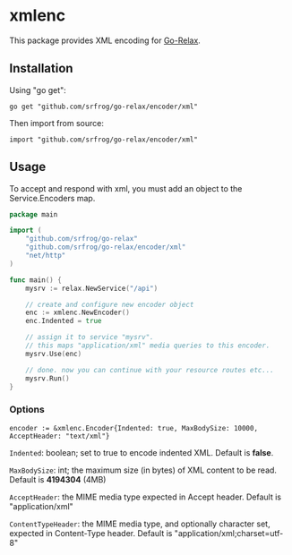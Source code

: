 # xmlenc

This package provides XML encoding for [Go-Relax](https://github.com/srfrog/go-relax).

## Installation

Using "go get":

	go get "github.com/srfrog/go-relax/encoder/xml"

Then import from source:

	import "github.com/srfrog/go-relax/encoder/xml"

## Usage

To accept and respond with xml, you must add an object to the Service.Encoders map.

```go
package main

import (
	"github.com/srfrog/go-relax"
	"github.com/srfrog/go-relax/encoder/xml"
	"net/http"
)

func main() {
	mysrv := relax.NewService("/api")

	// create and configure new encoder object
	enc := xmlenc.NewEncoder()
	enc.Indented = true

	// assign it to service "mysrv".
	// this maps "application/xml" media queries to this encoder.
	mysrv.Use(enc)

	// done. now you can continue with your resource routes etc...
	mysrv.Run()
}
```

### Options

	encoder := &xmlenc.Encoder{Indented: true, MaxBodySize: 10000, AcceptHeader: "text/xml"}

``Indented``: boolean; set to true to encode indented XML. Default is **false**.

``MaxBodySize``: int; the maximum size (in bytes) of XML content to be read. Default is **4194304** (4MB)

``AcceptHeader``: the MIME media type expected in Accept header. Default is "application/xml"

``ContentTypeHeader``: the MIME media type, and optionally character set, expected in Content-Type header. Default is "application/xml;charset=utf-8"
